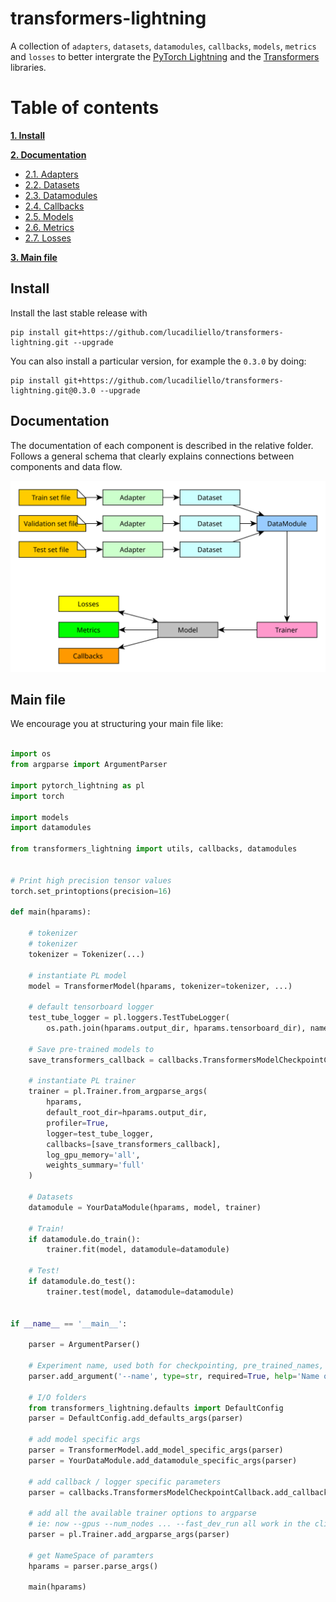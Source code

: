# transformers-lightning

A collection of `adapters`, `datasets`, `datamodules`, `callbacks`, `models`, `metrics` and `losses` to better intergrate the [PyTorch Lightning](https://pytorch-lightning.readthedocs.io/en/stable/lightning-module.html) and the [Transformers](https://huggingface.co/transformers/) libraries.


# Table of contents
**[1. Install](#install)**

**[2. Documentation](#doc)**

  * [2.1. Adapters](transformers_lightning/adapters)
  * [2.2. Datasets](transformers_lightning/datasets)
  * [2.3. Datamodules](transformers_lightning/datamodules)
  * [2.4. Callbacks](transformers_lightning/callbacks)
  * [2.5. Models](transformers_lightning/models)
  * [2.6. Metrics](transformers_lightning/metrics)
  * [2.7. Losses](transformers_lightning/losses)

**[3. Main file](#main)**


<a name="install"></a>
## Install
Install the last stable release with
```
pip install git+https://github.com/lucadiliello/transformers-lightning.git --upgrade
```

You can also install a particular version, for example the `0.3.0` by doing:
```
pip install git+https://github.com/lucadiliello/transformers-lightning.git@0.3.0 --upgrade
```


<a name="doc"></a>
## Documentation

The documentation of each component is described in the relative folder.
Follows a general schema that clearly explains connections between components and data flow.

<img src="./pictures/transformers_lightning.svg">


<a name="main"></a>
## Main file

We encourage you at structuring your main file like:

```python

import os
from argparse import ArgumentParser

import pytorch_lightning as pl
import torch

import models
import datamodules

from transformers_lightning import utils, callbacks, datamodules


# Print high precision tensor values
torch.set_printoptions(precision=16)

def main(hparams):

    # tokenizer
    # tokenizer
    tokenizer = Tokenizer(...)

    # instantiate PL model
    model = TransformerModel(hparams, tokenizer=tokenizer, ...)

    # default tensorboard logger
    test_tube_logger = pl.loggers.TestTubeLogger(
        os.path.join(hparams.output_dir, hparams.tensorboard_dir), name=hparams.name)

    # Save pre-trained models to
    save_transformers_callback = callbacks.TransformersModelCheckpointCallback(hparams)

    # instantiate PL trainer
    trainer = pl.Trainer.from_argparse_args(
        hparams,
        default_root_dir=hparams.output_dir,
        profiler=True,
        logger=test_tube_logger,
        callbacks=[save_transformers_callback],
        log_gpu_memory='all',
        weights_summary='full'
    )

    # Datasets
    datamodule = YourDataModule(hparams, model, trainer)

    # Train!
    if datamodule.do_train():
        trainer.fit(model, datamodule=datamodule)

    # Test!
    if datamodule.do_test():
        trainer.test(model, datamodule=datamodule)


if __name__ == '__main__':

    parser = ArgumentParser()

    # Experiment name, used both for checkpointing, pre_trained_names, logging and tensorboard
    parser.add_argument('--name', type=str, required=True, help='Name of the experiment, well be used to correctly retrieve checkpoints and logs')

    # I/O folders
    from transformers_lightning.defaults import DefaultConfig
    parser = DefaultConfig.add_defaults_args(parser)

    # add model specific args
    parser = TransformerModel.add_model_specific_args(parser)
    parser = YourDataModule.add_datamodule_specific_args(parser)

    # add callback / logger specific parameters
    parser = callbacks.TransformersModelCheckpointCallback.add_callback_specific_args(parser)

    # add all the available trainer options to argparse
    # ie: now --gpus --num_nodes ... --fast_dev_run all work in the cli
    parser = pl.Trainer.add_argparse_args(parser)

    # get NameSpace of paramters
    hparams = parser.parse_args()

    main(hparams)

```
